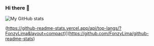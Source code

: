 ### Hi there 👋
![My GitHub stats](https://github-readme-stats.vercel.app/api?username=FonzyLima&show_icons=true&theme=radical&include_all_commits=true&count_private=true)
<!--
**FonzyLima/FonzyLima** is a ✨ _special_ ✨ repository because its `README.md` (this file) appears on your GitHub profile.

Here are some ideas to get you started:

- 🔭 I’m currently working on ...
- 🌱 I’m currently learning ...
- 👯 I’m looking to collaborate on ...
- 🤔 I’m looking for help with ...
- 💬 Ask me about ...
- 📫 How to reach me: ...
- 😄 Pronouns: ...
- ⚡ Fun fact: ...
-->
(https://github-readme-stats.vercel.app/api/top-langs/?FonzyLima&layout=compact)](https://github.com/FonzyLima/github-readme-stats)
